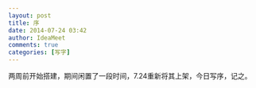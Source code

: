```yaml
---
layout: post
title: 序
date: 2014-07-24 03:42
author: IdeaMeet
comments: true
categories: [写字]
---
```

两周前开始搭建，期间闲置了一段时间，7.24重新将其上架，今日写序，记之。
